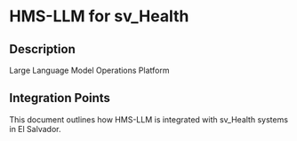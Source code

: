 # HMS-LLM for sv_Health

## Description

Large Language Model Operations Platform

## Integration Points

This document outlines how HMS-LLM is integrated with sv_Health systems in El Salvador.
